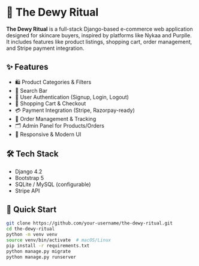 # 🌸 The Dewy Ritual

**The Dewy Ritual** is a full-stack Django-based e-commerce web application designed for skincare buyers, inspired by platforms like Nykaa and Purplle.  
It includes features like product listings, shopping cart, order management, and Stripe payment integration.  

## ✨ Features
- 🛍 Product Categories & Filters  
- 🔎 Search Bar  
- 👤 User Authentication (Signup, Login, Logout)  
- 🛒 Shopping Cart & Checkout  
- 💳 Payment Integration (Stripe, Razorpay-ready)  
- 🧾 Order Management & Tracking  
- 🗂 Admin Panel for Products/Orders  
- 📱 Responsive & Modern UI  

## 🛠️ Tech Stack
- Django 4.2
- Bootstrap 5
- SQLite / MySQL (configurable)
- Stripe API

## 🚀 Quick Start
```bash
git clone https://github.com/your-username/the-dewy-ritual.git
cd the-dewy-ritual
python -m venv venv
source venv/bin/activate  # macOS/Linux
pip install -r requirements.txt
python manage.py migrate
python manage.py runserver
